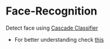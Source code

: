 # Face-Recognition
Detect face using [Cascade Classifier](https://github.com/AasthaVarma/Face-Recognition/tree/main/Cascade)
- For better understanding check [this](https://docs.opencv.org/3.4/db/d28/tutorial_cascade_classifier.html)
